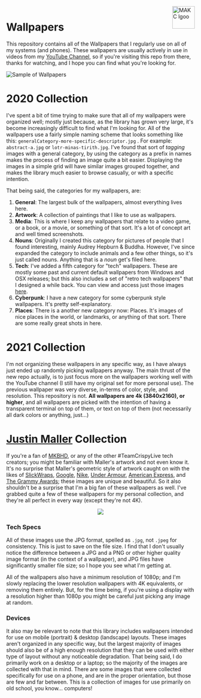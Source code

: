 <a href="https://makc.co">
    <img src="https://makccr.github.io/images/github-header.svg" alt="MAKC lgoo" title="MAKC" align="right" height="60" />
</a>

# Wallpapers
This repository contains all of the Wallpapers that I regularly use on all of my systems (and phones). These wallpapers are usually actively in use in videos from my [YouTube Channel](https://www.youtube.com/user/mackenziegcriswell), so if you're visiting this repo from there, thanks for watching, and I hope you can find what you're looking for. 

![Sample of Wallpapers](https://raw.githubusercontent.com/makccr/wallpapers/master/thumb.jpg)

# 2020 Collection
I've spent a bit of time trying to make sure that all of my wallpapers were organized well; mostly just because, as the library has grown very large, it's become increasingly difficult to find what I'm looking for. All of the wallpapers use a fairly simple naming scheme that looks something like this: ``generalCategory-more-specific-descriptor.jpg`` . For example: ``abstract-a.jpg`` or ``lotr-minas-tirith.jpg``. I've found that sort of *tagging* images with a general category, by using the category as a prefix in names makes the process of finding an image quite a bit easier. Displaying the images in a simple grid will have similar images grouped together, and makes the library much easier to browse casually, or with a specific intention. 

That being said, the categories for my wallpapers, are: 

1. **General**: The largest bulk of the wallpapers, almost everything lives here. 
2. **Artwork**: A collection of paintings that I like to use as wallpapers.
3. **Media**: This is where I keep any wallpapers that relate to a video game, or a book, or a movie, or something of that sort. It's a lot of concept art and well timed screenshots. 
4. **Nouns**: Originally I created this category for pictures of people that I found interesting, mainly Audrey Hepburn & Buddha. However, I've since expanded the category to include animals and a few other things, so it's just called nouns. Anything that is a *noun* get's filed here. 
5. **Tech**: I've added a fifth category for "tech" wallpapers. These are mostly some past and current default wallpapers from Windows and OSX releases; but this also includes a set of "retro tech wallpapers" that I designed a while back. You can view and access just those images [here](https://photos.google.com/share/AF1QipNcKt7p6gWWk5sHYwj9SuhOHTliwypGEO-CfQCr5y4eI1qesRrH3wFOyIaQ871pGg?key=T1RSejMzUk9yUzBGaEx6LVduSmNNRW8wVnAyb2Rn).
6. **Cyberpunk**: I have a new category for some cyberpunk style wallpapers. It's pretty self-explanatory. 
7. **Places**: There is a another new category now: Places. It's images of nice places in the world, or landmarks, or anything of that sort. There are some really great shots in here. 

# 2021 Collection
I'm not organizing these wallpapers in any specific way, as I have  always just ended up randomly picking wallpapers anyway. The main thrust of the new repo actually, is to just focus more on the wallpapers  working well with the YouTube channel (I still have my original set for  more personal use). The previous wallpaper was very diverse, in-terms of color, style, and resolution. This repository is not. **All wallpapers are 4k (3840x2160), or higher**, and all wallpapers are picked with the intention of having a  transparent terminal on top of them, or text on top of them (not  necessarily all dark colors or anything, just...)

# [Justin Maller](http://www.justinmaller.com/) Collection
If you're a fan of [MKBHD](https://www.youtube.com/channel/UCBJycsmduvYEL83R_U4JriQ), or any of the other #TeamCrispyLive tech creators; you might be familiar with Maller's artwork and not even know it. It's no surprise that Maller's geometric style of artwork caught on with the likes of [SlickWraps](https://www.slickwraps.com), [Google](http://www.justinmaller.com/project/google-pixel/), [Nike](http://www.justinmaller.com/project/nike-apparel-2012/), [Under Armour](http://www.justinmaller.com/project/under-armour/), [American Express](http://www.justinmaller.com/project/american-express/), and [The Grammy Awards](http://justinmaller.com/project/grammys/); these images are unique and beautiful. So it also shouldn't be a surprise that I'm a big fan of these wallpapers as well. I've grabbed quite a few of these wallpapers for my personal collection, and they're all perfect in every way (except they're not 4K).

<p align="center">
<img src="https://raw.githubusercontent.com/makccr/wallpapers/master/maller.png">
</p>

### Tech Specs
All of these images use the JPG format, spelled as ``.jpg``, not ``.jpeg`` for consistency. This is just to save on the file size. I find that I don't usually notice the difference between a JPG and a PNG or other higher quality image format (in the context of a wallpaper), and JPG files have significantly smaller file size; so I hope you see what I'm getting at. 

All of the wallpapers also have a minimum resolution of 1080p; and I'm slowly replacing the lower resolution wallpapers with 4K equivalents, or removing them entirely. But, for the time being, if you're using a display with a resolution higher than 1080p you might be careful just picking any image at random. 

### Devices
It also may be relevant to note that this library includes wallpapers intended for use on mobile (portrait) & desktop (landscape) layouts. These images aren't organized in any specific way, but the largest majority of images should also be of a high enough resolution that they can be used with either type of layout without any noticeable degradation. That being said, I do primarily work on a desktop or a laptop; so the majority of the images are collected with that in mind. There are some images that were collected specifically for use on a phone, and are in the proper orientation, but those are few and far between. This is a collection of images for use primarily on old school, you know... computers!
